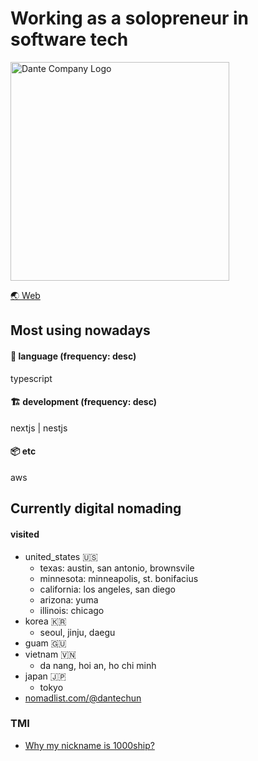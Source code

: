 # Working as a solopreneur in software tech

<img src="https://github.com/1000ship/1000ship/assets/2270565/21728393-cc01-4204-8489-1d64eb7198a1" alt="Dante Company Logo" width="350" height="350">

[🌏 Web](https://dante.company)


## Most using nowadays
#### 💬 language (frequency: desc)
typescript
#### 🏗 development (frequency: desc)
nextjs | nestjs
#### 📦 etc
aws

## Currently digital nomading
#### visited
- united_states 🇺🇸
  - texas: austin, san antonio, brownsvile
  - minnesota: minneapolis, st. bonifacius
  - california: los angeles, san diego
  - arizona: yuma
  - illinois: chicago
- korea 🇰🇷
  - seoul, jinju, daegu
- guam 🇬🇺
- vietnam 🇻🇳
  - da nang, hoi an, ho chi minh
- japan 🇯🇵
  - tokyo
- [nomadlist.com/@dantechun](https://nomadlist.com/@dantechun)


### TMI
- [Why my nickname is 1000ship?](why-my-nickname-is-1000ship.md)

